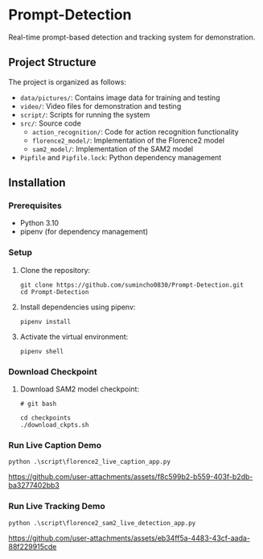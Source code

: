 # Prompt-Detection
Real-time prompt-based detection and tracking system for demonstration.

## Project Structure

The project is organized as follows:
- `data/pictures/`: Contains image data for training and testing
- `video/`: Video files for demonstration and testing
- `script/`: Scripts for running the system
- `src/`: Source code
  - `action_recognition/`: Code for action recognition functionality
  - `florence2_model/`: Implementation of the Florence2 model
  - `sam2_model/`: Implementation of the SAM2 model
- `Pipfile` and `Pipfile.lock`: Python dependency management

## Installation

### Prerequisites
- Python 3.10
- pipenv (for dependency management)

### Setup
1. Clone the repository:
   ```
   git clone https://github.com/sumincho0830/Prompt-Detection.git
   cd Prompt-Detection
   ```

2. Install dependencies using pipenv:
   ```
   pipenv install
   ```

3. Activate the virtual environment:
   ```
   pipenv shell
   ```

### Download Checkpoint
1. Download SAM2 model checkpoint:
   ```
   # git bash
   
   cd checkpoints
   ./download_ckpts.sh
   ```

### Run Live Caption Demo
```
python .\script\florence2_live_caption_app.py
```

https://github.com/user-attachments/assets/f8c599b2-b559-403f-b2db-ba3277402bb3


### Run Live Tracking Demo
```
python .\script\florence2_sam2_live_detection_app.py
```
https://github.com/user-attachments/assets/eb34ff5a-4483-43cf-aada-88f229915cde



